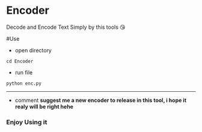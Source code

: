 # Encoder
Decode and Encode Text Simply by this tools 😘

#Use
- open directory
```console
cd Encoder
```

- run file
```console
python enc.py
```
<hr>

- comment
<b>suggest me a new encoder to release in this tool, i hope it realy will be right hehe</b>
<h3>Enjoy Using it</h3>
